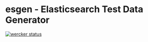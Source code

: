 # esgen - Elasticsearch Test Data Generator

[![wercker status](https://app.wercker.com/status/a2ca069f2e66036f0d8b80b49ef7c666/m "wercker status")](https://app.wercker.com/project/bykey/a2ca069f2e66036f0d8b80b49ef7c666)
